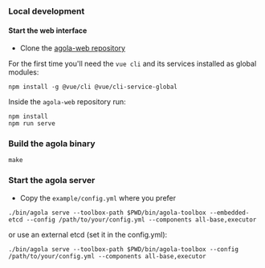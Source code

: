 ### Local development

#### Start the web interface

* Clone the [agola-web repository](https://github.com/agola-io/agola-web)

For the first time you'll need the `vue cli` and its services installed as global modules:

```
npm install -g @vue/cli @vue/cli-service-global
```

Inside the `agola-web` repository run:

```
npm install
npm run serve
```

### Build the agola binary

```
make
```

### Start the agola server

* Copy the `example/config.yml` where you prefer

```
./bin/agola serve --toolbox-path $PWD/bin/agola-toolbox --embedded-etcd --config /path/to/your/config.yml --components all-base,executor
```

or use an external etcd (set it in the config.yml):

```
./bin/agola serve --toolbox-path $PWD/bin/agola-toolbox --config /path/to/your/config.yml --components all-base,executor
```
